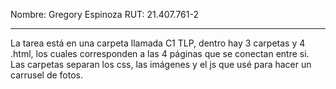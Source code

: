 Nombre: Gregory Espinoza
RUT: 21.407.761-2

-----------------
La tarea está en una carpeta llamada C1 TLP, dentro hay 3 carpetas y 4 .html, los cuales corresponden a las 4 páginas que se conectan entre si. Las carpetas separan los css, las imágenes y el js que usé para hacer un carrusel de fotos.